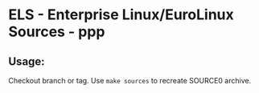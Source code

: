 # ELS - Enterprise Linux/EuroLinux Sources - ppp
 
## Usage:
  Checkout branch or tag. Use `make sources` to recreate  SOURCE0 archive.
